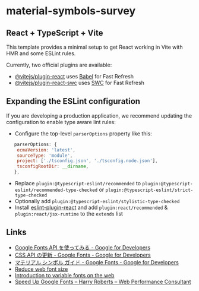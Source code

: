 # material-symbols-survey
## React + TypeScript + Vite

This template provides a minimal setup to get React working in Vite with HMR and some ESLint rules.

Currently, two official plugins are available:

- [@vitejs/plugin-react](https://github.com/vitejs/vite-plugin-react/blob/main/packages/plugin-react/README.md) uses [Babel](https://babeljs.io/) for Fast Refresh
- [@vitejs/plugin-react-swc](https://github.com/vitejs/vite-plugin-react-swc) uses [SWC](https://swc.rs/) for Fast Refresh

## Expanding the ESLint configuration

If you are developing a production application, we recommend updating the configuration to enable type aware lint rules:

- Configure the top-level `parserOptions` property like this:

```js
   parserOptions: {
    ecmaVersion: 'latest',
    sourceType: 'module',
    project: ['./tsconfig.json', './tsconfig.node.json'],
    tsconfigRootDir: __dirname,
   },
```

- Replace `plugin:@typescript-eslint/recommended` to `plugin:@typescript-eslint/recommended-type-checked` or `plugin:@typescript-eslint/strict-type-checked`
- Optionally add `plugin:@typescript-eslint/stylistic-type-checked`
- Install [eslint-plugin-react](https://github.com/jsx-eslint/eslint-plugin-react) and add `plugin:react/recommended` & `plugin:react/jsx-runtime` to the `extends` list

## Links

- [Google Fonts API を使ってみる - Google for Developers](https://developers.google.com/fonts/docs/getting_started?hl=ja#Subsets)
- [CSS API の更新 - Google Fonts - Google for Developers](https://developers.google.com/fonts/docs/css2?hl=ja)
- [マテリアル シンボル ガイド - Google Fonts - Google for Developers](https://developers.google.com/fonts/docs/material_symbols?hl=ja)
- [Reduce web font size](https://web.dev/reduce-webfont-size/)
- [Introduction to variable fonts on the web](https://web.dev/variable-fonts/)
- [Speed Up Google Fonts – Harry Roberts – Web Performance Consultant](https://csswizardry.com/2020/05/the-fastest-google-fonts/)
